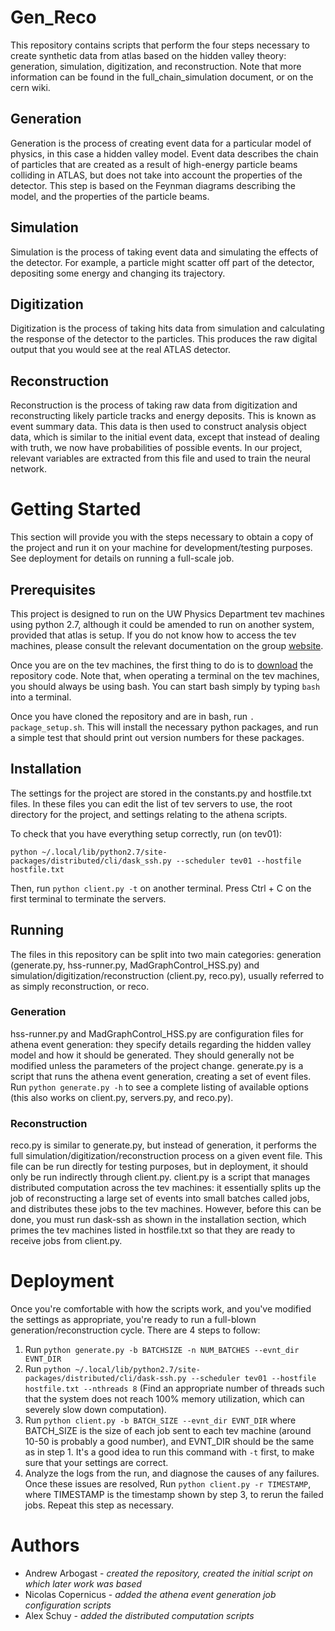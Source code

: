 # Gen_Reco
This repository contains scripts that perform the four steps necessary to create synthetic data from atlas based on the hidden valley theory: generation, simulation, digitization, and reconstruction. Note that more information can be found in the full_chain_simulation document, or on the cern wiki. 

## Generation
Generation is the process of creating event data for a particular model of physics, in this case a hidden valley model. Event data describes the chain of particles that are created as a result of high-energy particle beams colliding in ATLAS, but does not take into account the properties of the detector. This step is based on the Feynman diagrams describing the model, and the properties of the particle beams.

## Simulation
Simulation is the process of taking event data and simulating the effects of the detector. For example, a particle might scatter off part of the detector, depositing some energy and changing its trajectory.

## Digitization
Digitization is the process of taking hits data from simulation and calculating the response of the detector to the particles. This produces the raw digital output that you would see at the real ATLAS detector.

## Reconstruction
Reconstruction is the process of taking raw data from digitization and reconstructing likely particle tracks and energy deposits. This is known as event summary data. This data is then used to construct analysis object data, which is similar to the initial event data, except that instead of dealing with truth, we now have probabilities of possible events. In our project, relevant variables are extracted from this file and used to train the neural network.

# Getting Started
This section will provide you with the steps necessary to obtain a copy of the project and run it on your machine for development/testing purposes. See deployment for details on running a full-scale job.

## Prerequisites
This project is designed to run on the UW Physics Department tev machines using python 2.7, although it could be amended to run on another system, provided that atlas is setup. If you do not know how to access the tev machines, please consult the relevant documentation on the group [website](charm.epe.phys.washington.edu:8080).

Once you are on the tev machines, the first thing to do is to [download](https://help.github.com/articles/cloning-a-repository/) the repository code. Note that, when operating a terminal on the tev machines, you should always be using bash. You can start bash simply by typing `bash` into a terminal.

Once you have cloned the repository and are in bash, run `. package_setup.sh`. This will install the necessary python packages, and run a simple test that should print out version numbers for these packages.

## Installation
The settings for the project are stored in the constants.py and hostfile.txt files. In these files you can edit the list of tev servers to use, the root directory for the project, and settings relating to the athena scripts.

To check that you have everything setup correctly, run (on tev01):
```
python ~/.local/lib/python2.7/site-packages/distributed/cli/dask_ssh.py --scheduler tev01 --hostfile hostfile.txt
```
Then, run `python client.py -t` on another terminal. Press Ctrl + C on the first terminal to terminate the servers.

## Running
The files in this repository can be split into two main categories: generation (generate.py, hss-runner.py, MadGraphControl_HSS.py) and simulation/digitization/reconstruction (client.py, reco.py), usually referred to as simply reconstruction, or reco.

### Generation
hss-runner.py and MadGraphControl_HSS.py are configuration files for athena event generation: they specify details regarding the hidden valley model and how it should be generated. They should generally not be modified unless the parameters of the project change. generate.py is a script that runs the athena event generation, creating a set of event files. Run `python generate.py -h` to see a complete listing of available options (this also works on client.py, servers.py, and reco.py).

### Reconstruction
reco.py is similar to generate.py, but instead of generation, it performs the full simulation/digitization/reconstruction process on a given event file. This file can be run directly for testing purposes, but in deployment, it should only be run indirectly through client.py. client.py is a script that manages distributed computation across the tev machines: it essentially splits up the job of reconstructing a large set of events into small batches called jobs, and distributes these jobs to the tev machines. However, before this can be done, you must run dask-ssh as shown in the installation section, which primes the tev machines listed in hostfile.txt so that they are ready to receive jobs from client.py.

# Deployment
Once you're comfortable with how the scripts work, and you've modified the settings as appropriate, you're ready to run a full-blown generation/reconstruction cycle. There are 4 steps to follow:
1. Run `python generate.py -b BATCHSIZE -n NUM_BATCHES --evnt_dir EVNT_DIR`
2. Run `python ~/.local/lib/python2.7/site-packages/distributed/cli/dask-ssh.py --scheduler tev01 --hostfile hostfile.txt --nthreads 8` (Find an appropriate number of threads such that the system does not reach 100% memory utilization, which can severely slow down computation).
3. Run `python client.py -b BATCH_SIZE --evnt_dir EVNT_DIR` where BATCH_SIZE is the size of each job sent to each tev machine (around 10-50 is probably a good number), and EVNT_DIR should be the same as in step 1. It's a good idea to run this command with `-t` first, to make sure that your settings are correct.
4. Analyze the logs from the run, and diagnose the causes of any failures. Once these issues are resolved, Run `python client.py -r TIMESTAMP`, where TIMESTAMP is the timestamp shown by step 3, to rerun the failed jobs. Repeat this step as necessary.

# Authors
* Andrew Arbogast - *created the repository, created the initial script on which later work was based*
* Nicolas Copernicus - *added the athena event generation job configuration scripts*
* Alex Schuy - *added the distributed computation scripts*
